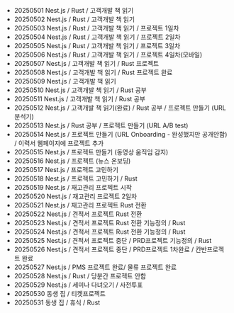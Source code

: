 - 20250501 Nest.js / Rust / 고객개발 책 읽기
- 20250502 Nest.js / Rust / 고객개발 책 읽기
- 20250503 Nest.js / Rust / 고객개발 책 읽기 / 프로젝트 1일차
- 20250504 Nest.js / Rust / 고객개발 책 읽기 / 프로젝트 2일차
- 20250505 Nest.js / Rust / 고객개발 책 읽기 / 프로젝트 3일차
- 20250506 Nest.js / Rust / 고객개발 책 읽기 / 프로젝트 4일차(모바일)
- 20250507 Nest.js / 고객개발 책 읽기  / Rust 프로젝트
- 20250508 Nest.js / 고객개발 책 읽기 / Rust 프로젝트 완료
- 20250509 Nest.js / 고객개발 책 읽기 
- 20250510 Nest.js / 고객개발 책 읽기 / Rust 공부
- 20250511 Nest.js / 고객개발 책 읽기 / Rust 공부
- 20250512 Nest.js / 고객개발 책 읽기(완료) / Rust 공부 / 프로젝트 만들기 (URL 분석기)
- 20250513 Nest.js / Rust 공부 / 프로젝트 만들기 (URL A/B test)
- 20250514 Nest.js / 프로젝트 만들기 (URL Onboarding - 완성했지만 공개안함) / 이력서 웹페이지에 프로젝트 추가
- 20250515 Nest.js / 프로젝트 만들기 (동영상 움직임 감지)
- 20250516 Nest.js / 프로젝트 (뉴스 온보딩)
- 20250517 Nest.js / 프로젝트 고민하기
- 20250518 Nest.js / 프로젝트 고민하기 / Rust
- 20250519 Nest.js / 재고관리 프로젝트 시작
- 20250520 Nest.js / 재고관리 프로젝트 2일차
- 20250521 Nest.js / 재고관리 프로젝트 Rust 전환 
- 20250522 Nest.js / 견적서 프로젝트 Rust 전환 
- 20250523 Nest.js / 견적서 프로젝트 Rust 전환 기능정의 / Rust
- 20250524 Nest.js / 견적서 프로젝트 Rust 전환 기능정의 / Rust
- 20250525 Nest.js / 견적서 프로젝트 중단 / PRD프로젝트 기능정의 / Rust
- 20250526 Nest.js / 견적서 프로젝트 중단 / PRD프로젝트 1차완료 / 칸반프로젝트 완료 
- 20250527 Nest.js / PMS 프로젝트 완료/ 물류 프로젝트 완료 
- 20250528 Nest.js / Rust / 당분간 프로젝트 안함
- 20250529 Nest.js / 세미나 다녀오기 / 사전투표
- 20250530 동생 집 / 티켓프로젝트
- 20250531 동생 집 / 휴식 / Rust
